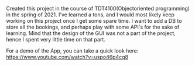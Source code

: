 Created this project in the course of TDT4100(Objectoriented programming) in the spring of 2021. 
I've learned a tons, and I would most likely keep working on this project once I get some spare time. I want to add a DB to store all the bookings, and perhaps play with some API's for the sake of learning.
Mind that the design of the GUI was not a part of the project, hence I spent very little time on that part. 


For a demo of the App, you can take a quick look here: https://www.youtube.com/watch?v=uspo46p4cq8


